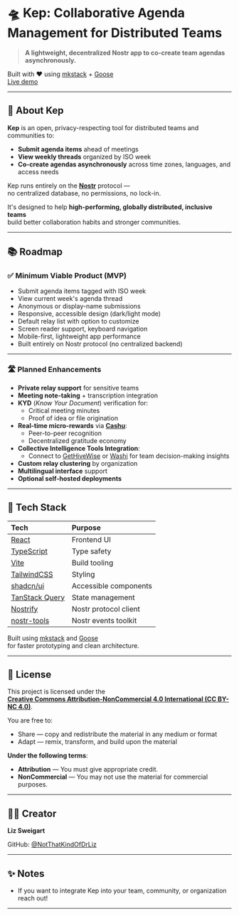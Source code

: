 # 🛸 Kep: Collaborative Agenda Management for Distributed Teams

> **A lightweight, decentralized Nostr app to co-create team agendas asynchronously.**

Built with ❤️ using [mkstack](https://mkstack.xyz) + [Goose](https://block.github.io/goose/)  
[Live demo](https://elated-lumber.surge.sh/)

---

## 🚀 About Kep

**Kep** is an open, privacy-respecting tool for distributed teams and communities to:

- **Submit agenda items** ahead of meetings
- **View weekly threads** organized by ISO week
- **Co-create agendas asynchronously** across time zones, languages, and access needs

Kep runs entirely on the **[Nostr](https://nostr.com/)** protocol —  
no centralized database, no permissions, no lock-in.

It's designed to help **high-performing, globally distributed, inclusive teams**  
build better collaboration habits and stronger communities.

---

## 📚 Roadmap

### ✅ Minimum Viable Product (MVP)

- Submit agenda items tagged with ISO week
- View current week's agenda thread
- Anonymous or display-name submissions
- Responsive, accessible design (dark/light mode)
- Default relay list with option to customize
- Screen reader support, keyboard navigation
- Mobile-first, lightweight app performance
- Built entirely on Nostr protocol (no centralized backend)

---

### 🛣️ Planned Enhancements

- **Private relay support** for sensitive teams
- **Meeting note-taking** + transcription integration
- **KYD** (*Know Your Document*) verification for:
  - Critical meeting minutes
  - Proof of idea or file origination
- **Real-time micro-rewards** via **[Cashu](https://cashu.space/)**:
  - Peer-to-peer recognition
  - Decentralized gratitude economy
- **Collective Intelligence Tools Integration**:
  - Connect to [GetHiveWise](https://gethivewise.com/) or [Washi](https://washi.com/) for team decision-making insights
- **Custom relay clustering** by organization
- **Multilingual interface** support
- **Optional self-hosted deployments**

---

## 🧰 Tech Stack

| Tech | Purpose |
|:-----|:--------|
| [React](https://react.dev/) | Frontend UI |
| [TypeScript](https://www.typescriptlang.org/) | Type safety |
| [Vite](https://vitejs.dev/) | Build tooling |
| [TailwindCSS](https://tailwindcss.com/) | Styling |
| [shadcn/ui](https://ui.shadcn.dev/) | Accessible components |
| [TanStack Query](https://tanstack.com/query/latest) | State management |
| [Nostrify](https://github.com/nostrify/nostrify) | Nostr protocol client |
| [nostr-tools](https://github.com/fiatjaf/nostr-tools) | Nostr events toolkit |

Built using [mkstack](https://mkstack.xyz) and [Goose](https://block.github.io/goose/)  
for faster prototyping and clean architecture.

---

## 📜 License

This project is licensed under the  
[**Creative Commons Attribution-NonCommercial 4.0 International (CC BY-NC 4.0)**](https://creativecommons.org/licenses/by-nc/4.0/).

You are free to:

- Share — copy and redistribute the material in any medium or format
- Adapt — remix, transform, and build upon the material

**Under the following terms**:

- **Attribution** — You must give appropriate credit.
- **NonCommercial** — You may not use the material for commercial purposes.

---

## 🧑‍🚀 Creator

**Liz Sweigart**  

GitHub: [@NotThatKindOfDrLiz](https://github.com/NotThatKindOfDrLiz)

---

## ✨ Notes

- If you want to integrate Kep into your team, community, or organization reach out!

---

